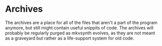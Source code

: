 # Archives #
The archives are a place for all of the files that aren't a part of the program anymore, but still might contain useful snippits of code. The archives will probably be regularly purged as mkvsynth evolves, as they are not meant as a graveyard but rather as a life-support system for old code.
